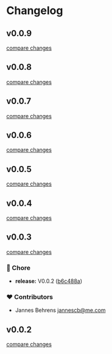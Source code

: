 # Changelog
## v0.0.9

[compare changes](https://github.com/aw-studio/nuxt-laravel-model-index/compare/v0.0.8...v0.0.9)

## v0.0.8

[compare changes](https://github.com/aw-studio/nuxt-laravel-model-index/compare/v0.0.7...v0.0.8)

## v0.0.7

[compare changes](https://github.com/aw-studio/nuxt-laravel-model-index/compare/v0.0.6...v0.0.7)

## v0.0.6

[compare changes](https://github.com/aw-studio/nuxt-laravel-model-index/compare/v0.0.5...v0.0.6)

## v0.0.5

[compare changes](https://github.com/aw-studio/nuxt-laravel-model-index/compare/v0.0.4...v0.0.5)

## v0.0.4

[compare changes](https://github.com/aw-studio/nuxt-laravel-model-index/compare/v0.0.3...v0.0.4)

## v0.0.3

[compare changes](https://github.com/aw-studio/nuxt-laravel-model-index/compare/v0.0.1...v0.0.3)

### 🏡 Chore

- **release:** V0.0.2 ([b6c488a](https://github.com/aw-studio/nuxt-laravel-model-index/commit/b6c488a))

### ❤️ Contributors

- Jannes Behrens <jannescb@me.com>

## v0.0.2

[compare changes](https://github.com/aw-studio/nuxt-laravel-model-index/compare/v0.0.1...v0.0.2)

